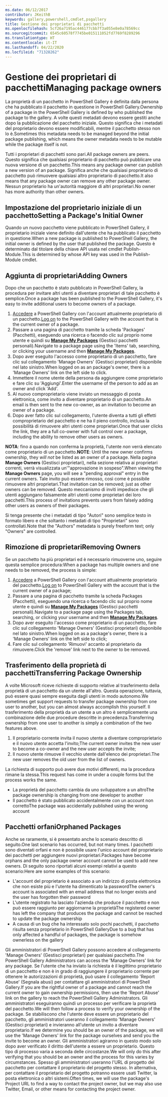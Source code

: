 ```yaml
---
ms.date: 06/12/2017
contributor: JKeithB
keywords: gallery,powershell,cmdlet,psgallery
title: Gestione dei proprietari di pacchetti
ms.openlocfilehash: 5cf26a7195ac446177cbb7f3a055e8e0a78569cc
ms.sourcegitcommit: 6545c60578f7745be015111052fd7769f8289296
ms.translationtype: HT
ms.contentlocale: it-IT
ms.lasthandoff: 04/22/2020
ms.locfileid: "71328262"
---
```

# <a name="managing-package-owners"></a><span data-ttu-id="60825-103">Gestione dei proprietari di pacchetti</span><span class="sxs-lookup"><span data-stu-id="60825-103">Managing package owners</span></span>

<span data-ttu-id="60825-104">La proprietà di un pacchetto in PowerShell Gallery è definita dalla persona che ha pubblicato il pacchetto in questione in PowerShell Gallery.</span><span class="sxs-lookup"><span data-stu-id="60825-104">Ownership of a package in the PowerShell Gallery is defined by who published the package to the gallery.</span></span>
<span data-ttu-id="60825-105">A volte questi metadati devono essere gestiti anche dopo la pubblicazione del pacchetto iniziale. Questo significa che i metadati del proprietario devono essere modificabili, mentre il pacchetto stesso non lo è.</span><span class="sxs-lookup"><span data-stu-id="60825-105">Sometimes this metadata needs to be managed beyond the initial package publishing, which means the owner metadata needs to be mutable while the package itself is not.</span></span>

<span data-ttu-id="60825-106">Tutti i proprietari di pacchetti sono pari.</span><span class="sxs-lookup"><span data-stu-id="60825-106">All package owners are peers.</span></span>
<span data-ttu-id="60825-107">Questo significa che qualsiasi proprietario di pacchetto può pubblicare una nuova versione di un pacchetto.</span><span class="sxs-lookup"><span data-stu-id="60825-107">This means any package owner can publish a new version of an package.</span></span> <span data-ttu-id="60825-108">Significa anche che qualsiasi proprietario di pacchetto può rimuovere qualsiasi altro proprietario di pacchetto.</span><span class="sxs-lookup"><span data-stu-id="60825-108">It also means that any package owner can remove any other package owner.</span></span>
<span data-ttu-id="60825-109">Nessun proprietario ha un'autorità maggiore di altri proprietari.</span><span class="sxs-lookup"><span data-stu-id="60825-109">No owner has more authority than other owners.</span></span>

## <a name="setting-a-packages-initial-owner"></a><span data-ttu-id="60825-110">Impostazione del proprietario iniziale di un pacchetto</span><span class="sxs-lookup"><span data-stu-id="60825-110">Setting a Package's Initial Owner</span></span>

<span data-ttu-id="60825-111">Quando un nuovo pacchetto viene pubblicato in PowerShell Gallery, il proprietario iniziale viene definito dall'utente che ha pubblicato il pacchetto in questione.</span><span class="sxs-lookup"><span data-stu-id="60825-111">When a new package is published to PowerShell Gallery, the initial owner is defined by the user that published the package.</span></span> <span data-ttu-id="60825-112">Questo è determinato dal titolare della chiave API usata nel cmdlet Publish-Module.</span><span class="sxs-lookup"><span data-stu-id="60825-112">This is determined by whose API key was used in the Publish-Module cmdlet.</span></span>

## <a name="adding-owners"></a><span data-ttu-id="60825-113">Aggiunta di proprietari</span><span class="sxs-lookup"><span data-stu-id="60825-113">Adding Owners</span></span>

<span data-ttu-id="60825-114">Dopo che un pacchetto è stato pubblicato in PowerShell Gallery, la procedura per invitare altri utenti a diventare proprietari di tale pacchetto è semplice.</span><span class="sxs-lookup"><span data-stu-id="60825-114">Once a package has been published to the PowerShell Gallery, it's easy to invite additional users to become owners of a package.</span></span>

1. <span data-ttu-id="60825-115">[Accedere](https://powershellgallery.com/users/account/LogOn) a PowerShell Gallery con l'account attualmente proprietario di un pacchetto.</span><span class="sxs-lookup"><span data-stu-id="60825-115">[Log on](https://powershellgallery.com/users/account/LogOn) to the PowerShell Gallery with the account that is the current owner of a package.</span></span>
2. <span data-ttu-id="60825-116">Passare a una pagina di pacchetto tramite la scheda 'Packages' (Pacchetti), eseguendo una ricerca o facendo clic sul proprio nome utente e quindi su [**Manage My Packages**](https://www.powershellgallery.com/account/Packages) (Gestisci pacchetti personali).</span><span class="sxs-lookup"><span data-stu-id="60825-116">Navigate to a package page using the 'Items' tab, searching, or clicking your username and then [**Manage My Packages**](https://www.powershellgallery.com/account/Packages).</span></span>
3. <span data-ttu-id="60825-117">Dopo aver eseguito l'accesso come proprietario di un pacchetto, fare clic sul collegamento 'Manage Owners' (Gestisci proprietari) disponibile nel lato sinistro.</span><span class="sxs-lookup"><span data-stu-id="60825-117">When logged on as an package's owner, there is a 'Manage Owners' link on the left side to click.</span></span>
4. <span data-ttu-id="60825-118">Immettere il nome utente della persona da aggiungere come proprietario e fare clic su 'Aggiungi'.</span><span class="sxs-lookup"><span data-stu-id="60825-118">Enter the username of the person to add as an owner and click 'Add'.</span></span>
5. <span data-ttu-id="60825-119">Al nuovo comproprietario viene inviato un messaggio di posta elettronica, come invito a diventare proprietario di un pacchetto.</span><span class="sxs-lookup"><span data-stu-id="60825-119">An email is then sent to the new co-owner, as an invitation to become an owner of a package.</span></span>
6. <span data-ttu-id="60825-120">Dopo aver fatto clic sul collegamento, l'utente diventa a tutti gli effetti comproprietario del pacchetto e ne ha il pieno controllo, inclusa la possibilità di rimuovere altri utenti come proprietari.</span><span class="sxs-lookup"><span data-stu-id="60825-120">Once that user clicks the link, they are a full co-owner with full control over a package, including the ability to remove other users as owners.</span></span>

<span data-ttu-id="60825-121">**NOTA**: fino a quando non conferma la proprietà, l'utente *non* verrà elencato come proprietario di un pacchetto.</span><span class="sxs-lookup"><span data-stu-id="60825-121">**NOTE**: Until the new owner confirms ownership, they *will not* be listed as an owner of a package.</span></span>
<span data-ttu-id="60825-122">Nella pagina **Manage Owners** (Gestisci proprietari), nella sezione relativa ai proprietari correnti, verrà visualizzata un'"approvazione in sospeso".</span><span class="sxs-lookup"><span data-stu-id="60825-122">When viewing the **Manage Owners** page, you will see a "pending approval" entry in the current owners.</span></span>
<span data-ttu-id="60825-123">Tale invito può essere rimosso, così come è possibile rimuovere altri proprietari.</span><span class="sxs-lookup"><span data-stu-id="60825-123">That invitation can be removed; just as other owners can be removed.</span></span>
<span data-ttu-id="60825-124">Questo meccanismo di inviti impedisce che gli utenti aggiungano falsamente altri utenti come proprietari dei loro pacchetti.</span><span class="sxs-lookup"><span data-stu-id="60825-124">This process of invitations prevents users from falsely adding other users as owners of their packages.</span></span>

<span data-ttu-id="60825-125">Si tenga presente che i metadati di tipo "Autori" sono semplice testo in formato libero e che soltanto i metadati di tipo "Proprietari" sono controllati.</span><span class="sxs-lookup"><span data-stu-id="60825-125">Note that the "Authors" metadata is purely freeform text; only "Owners" are controlled.</span></span>


## <a name="removing-owners"></a><span data-ttu-id="60825-126">Rimozione di proprietari</span><span class="sxs-lookup"><span data-stu-id="60825-126">Removing Owners</span></span>

<span data-ttu-id="60825-127">Se un pacchetto ha più proprietari ed è necessario rimuoverne uno, seguire questa semplice procedura:</span><span class="sxs-lookup"><span data-stu-id="60825-127">When a package has multiple owners and one needs to be removed, the process is simple:</span></span>

1. <span data-ttu-id="60825-128">[Accedere](https://powershellgallery.com/users/account/LogOn) a PowerShell Gallery con l'account attualmente proprietario del pacchetto.</span><span class="sxs-lookup"><span data-stu-id="60825-128">[Log on](https://powershellgallery.com/users/account/LogOn) to PowerShell Gallery with the account that is the current owner of a package;</span></span>
2. <span data-ttu-id="60825-129">Passare a una pagina di pacchetto tramite la scheda Packages (Pacchetti), eseguendo una ricerca o facendo clic sul proprio nome utente e quindi su [**Manage My Packages**](https://www.powershellgallery.com/account/Packages) (Gestisci pacchetti personali).</span><span class="sxs-lookup"><span data-stu-id="60825-129">Navigate to a package page using the Packages tab, searching, or clicking your username and then [**Manage My Packages**](https://www.powershellgallery.com/account/Packages).</span></span>
3. <span data-ttu-id="60825-130">Dopo aver eseguito l'accesso come proprietario di un pacchetto, fare clic sul collegamento 'Manage Owners' (Gestisci proprietari) disponibile nel lato sinistro.</span><span class="sxs-lookup"><span data-stu-id="60825-130">When logged on as a package's owner, there is a 'Manage Owners' link on the left side to click;</span></span>
4. <span data-ttu-id="60825-131">Fare clic sul collegamento 'Rimuovi' accanto al proprietario da rimuovere.</span><span class="sxs-lookup"><span data-stu-id="60825-131">Click the 'remove' link next to the owner to be removed.</span></span>



## <a name="transferring-package-ownership"></a><span data-ttu-id="60825-132">Trasferimento della proprietà di pacchetti</span><span class="sxs-lookup"><span data-stu-id="60825-132">Transferring Package Ownership</span></span>

<span data-ttu-id="60825-133">A volte Microsoft riceve richieste di supporto relative al trasferimento della proprietà di un pacchetto da un utente all'altro. Questa operazione, tuttavia, può essere quasi sempre eseguita dagli utenti in modo autonomo.</span><span class="sxs-lookup"><span data-stu-id="60825-133">We sometimes get support requests to transfer package ownership from one user to another, but you can almost always accomplish this yourself.</span></span>
<span data-ttu-id="60825-134">Il trasferimento della proprietà da un utente a un altro è semplicemente una combinazione delle due procedure descritte in precedenza.</span><span class="sxs-lookup"><span data-stu-id="60825-134">Transferring ownership from one user to another is simply a combination of the two features above.</span></span>

1. <span data-ttu-id="60825-135">Il proprietario corrente invita il nuovo utente a diventare comproprietario e il nuovo utente accetta l'invito;</span><span class="sxs-lookup"><span data-stu-id="60825-135">The current owner invites the new user to become a co-owner and the new user accepts the invite;</span></span>
2. <span data-ttu-id="60825-136">Il nuovo utente rimuove il vecchio utente dall'elenco dei proprietari.</span><span class="sxs-lookup"><span data-stu-id="60825-136">The new user removes the old user from the list of owners.</span></span>

<span data-ttu-id="60825-137">La richiesta di supporto può avere due motivi differenti, ma la procedura rimane la stessa.</span><span class="sxs-lookup"><span data-stu-id="60825-137">This request has come in under a couple forms but the process works the same.</span></span>

- <span data-ttu-id="60825-138">La proprietà del pacchetto cambia da uno sviluppatore a un altro</span><span class="sxs-lookup"><span data-stu-id="60825-138">The package ownership is changing from one developer to another</span></span>
- <span data-ttu-id="60825-139">Il pacchetto è stato pubblicato accidentalmente con un account non corretto</span><span class="sxs-lookup"><span data-stu-id="60825-139">The package was accidentally published using the wrong account</span></span>


## <a name="orphaned-packages"></a><span data-ttu-id="60825-140">Pacchetti orfani</span><span class="sxs-lookup"><span data-stu-id="60825-140">Orphaned Packages</span></span>

<span data-ttu-id="60825-141">Anche se raramente, si è presentato anche lo scenario descritto di seguito.</span><span class="sxs-lookup"><span data-stu-id="60825-141">One last scenario has occurred, but not many times.</span></span>
<span data-ttu-id="60825-142">I pacchetti sono diventati orfani e non è possibile usare l'unico account del proprietario dei pacchetti per aggiungere nuovi proprietari.</span><span class="sxs-lookup"><span data-stu-id="60825-142">Packages have become orphans and the only package owner account cannot be used to add new owners.</span></span>
<span data-ttu-id="60825-143">Di seguito sono riportati alcuni esempi relativi a questo scenario:</span><span class="sxs-lookup"><span data-stu-id="60825-143">Here are some examples of this scenario:</span></span>

- <span data-ttu-id="60825-144">L'account del proprietario è associato a un indirizzo di posta elettronica che non esiste più e l'utente ha dimenticato la password</span><span class="sxs-lookup"><span data-stu-id="60825-144">The owner's account is associated with an email address that no longer exists and the user has forgotten their password</span></span>
- <span data-ttu-id="60825-145">L'utente registrato ha lasciato l'azienda che produce il pacchetto e non può essere raggiunto per aggiornarne la proprietà</span><span class="sxs-lookup"><span data-stu-id="60825-145">The registered owner has left the company that produces the package and cannot be reached to update the package ownership</span></span>
- <span data-ttu-id="60825-146">A causa di un bug che ha interessato solo pochi pacchetti, il pacchetto risulta senza proprietario in PowerShell Gallery</span><span class="sxs-lookup"><span data-stu-id="60825-146">Due to a bug that has only affected a handful of packages, the package is somehow ownerless on the gallery</span></span>

<span data-ttu-id="60825-147">Gli amministratori di PowerShell Gallery possono accedere al collegamento 'Manage Owners' (Gestisci proprietari) per qualsiasi pacchetto.</span><span class="sxs-lookup"><span data-stu-id="60825-147">The PowerShell Gallery Administrators can access the 'Manage Owners' link for any package.</span></span>
<span data-ttu-id="60825-148">Se l'utente che ha inviato la richiesta è il legittimo proprietario di un pacchetto e non è in grado di raggiungere il proprietario corrente per ottenere le autorizzazioni di proprietà, può usare il collegamento 'Report Abuse' (Segnala abusi) per contattare gli amministratori di PowerShell Gallery.</span><span class="sxs-lookup"><span data-stu-id="60825-148">If you are the rightful owner of a package and cannot reach the current owner to gain ownership permissions, then use the 'Report Abuse' link on the gallery to reach the PowerShell Gallery Administrators.</span></span>
<span data-ttu-id="60825-149">Gli amministratori eseguiranno quindi un processo per verificare la proprietà del pacchetto.</span><span class="sxs-lookup"><span data-stu-id="60825-149">We will then follow a process to verify your ownership of the package.</span></span>
<span data-ttu-id="60825-150">Se stabiliscono che l'utente deve essere un proprietario del pacchetto, gli amministratori useranno il collegamento 'Manage Owners' (Gestisci proprietari) e invieranno all'utente un invito a diventare proprietario.</span><span class="sxs-lookup"><span data-stu-id="60825-150">If we determine you should be an owner of the package, we will use the 'Manage Owners' link for the package ourselves and send you the invite to become an owner.</span></span>
<span data-ttu-id="60825-151">Gli amministratori agiranno in questo modo solo dopo aver verificato il diritto dell'utente a essere un proprietario. Questo tipo di processo varia a seconda delle circostanze.</span><span class="sxs-lookup"><span data-stu-id="60825-151">We will only do this after verifying that you should be an owner and the process for this varies by circumstances.</span></span>
<span data-ttu-id="60825-152">Spesso gli amministratori useranno l'URL di progetto del pacchetto per contattare il proprietario del progetto stesso. In alternativa, per contattare il proprietario del progetto potranno essere usati Twitter, la posta elettronica o altri sistemi.</span><span class="sxs-lookup"><span data-stu-id="60825-152">Often times, we will use the package's Project URL to find a way to contact the project owner, but we may also use Twitter, Email, or other means for contacting the project owner.</span></span>
